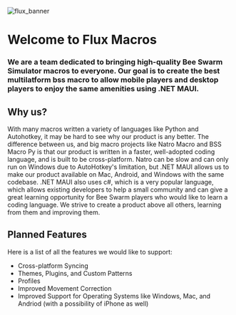 ![flux_banner](https://github.com/Flux-Macros/.github/assets/108243683/24576049-a7b3-44d5-812d-a81b542e0225)
# Welcome to Flux Macros
### We are a team dedicated to bringing high-quality Bee Swarm Simulator macros to everyone. Our goal is to create the best multilatform bss macro to allow mobile players and desktop players to enjoy the same amenities using .NET MAUI. 

## Why us?
With many macros written a variety of languages like Python and Autohotkey, it may be hard to see why our product is any better. The difference between us, and big macro projects like Natro Macro and BSS Macro Py is that our product is written in a faster, well-adopted coding language, and is built to be cross-platform. Natro can be slow and can only run on Windows due to AutoHotkey's limitation, but .NET MAUI allows us to make our product available on Mac, Android, and Windows with the same codebase. .NET MAUI also uses c#, which is a very popular language, which allows existing developers to help a small community and can give a great learning opportunity for Bee Swarm players who would like to learn a coding language. We strive to create a product above all others, learning from them and improving them.

## Planned Features
Here is a list of all the features we would like to support:
- Cross-platform Syncing
- Themes, Plugins, and Custom Patterns
- Profiles
- Improved Movement Correction
- Improved Support for Operating Systems like Windows, Mac, and Andriod (with a possibility of iPhone as well)
